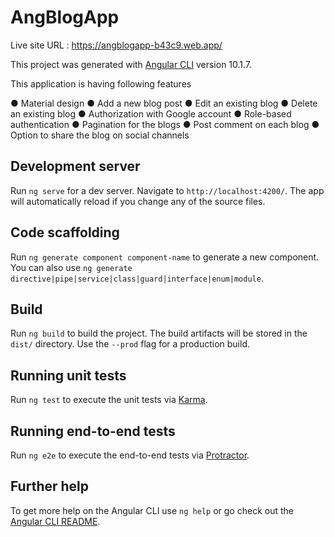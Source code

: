 # AngBlogApp 

Live site URL : https://angblogapp-b43c9.web.app/

This project was generated with [Angular CLI](https://github.com/angular/angular-cli) version 10.1.7.

This application is having following features

● Material design
● Add a new blog post
● Edit an existing blog
● Delete an existing blog
● Authorization with Google account
● Role-based authentication
● Pagination for the blogs
● Post comment on each blog
● Option to share the blog on social channels

## Development server

Run `ng serve` for a dev server. Navigate to `http://localhost:4200/`. The app will automatically reload if you change any of the source files.

## Code scaffolding

Run `ng generate component component-name` to generate a new component. You can also use `ng generate directive|pipe|service|class|guard|interface|enum|module`.

## Build

Run `ng build` to build the project. The build artifacts will be stored in the `dist/` directory. Use the `--prod` flag for a production build.

## Running unit tests

Run `ng test` to execute the unit tests via [Karma](https://karma-runner.github.io).

## Running end-to-end tests

Run `ng e2e` to execute the end-to-end tests via [Protractor](http://www.protractortest.org/).

## Further help

To get more help on the Angular CLI use `ng help` or go check out the [Angular CLI README](https://github.com/angular/angular-cli/blob/master/README.md).
